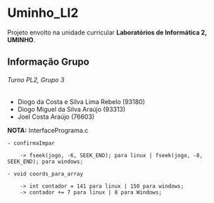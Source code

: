 # Uminho_LI2
Projeto envolto na unidade curricular **Laboratórios de Informática 2, UMINHO**.

## Informação Grupo
###### Turno PL2, Grupo 3
- Diogo da Costa e Silva Lima Rebelo (93180)
- Diogo Miguel da Silva Araújo (93313)
- Joel Costa Araújo (76603)

**NOTA:**
InterfacePrograma.c

	- confirmaImpar
	
		-> fseek(jogo, -6, SEEK_END); para linux | fseek(jogo, -8, SEEK_END); para windows;
		
	- void coords_para_array 
	
		-> int contador = 141 para linux | 150 para windows;
		-> contador += 7 para linux | 8 para Windows;
	
	

